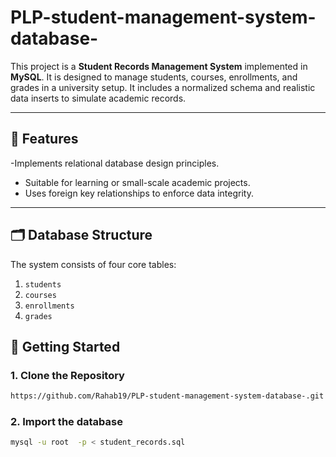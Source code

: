 # PLP-student-management-system-database-

This project is a **Student Records Management System** implemented in **MySQL**. It is designed to manage students, courses, enrollments, and grades in a university setup. It includes a normalized schema and realistic data inserts to simulate academic records.

---

## 📌 Features

-Implements relational database design principles.
- Suitable for learning or small-scale academic projects.
- Uses foreign key relationships to enforce data integrity.

---

## 🗂️ Database Structure

The system consists of four core tables:

1. `students`
2. `courses`
3. `enrollments`
4. `grades`

## 🚀 Getting Started

### 1. Clone the Repository

```bash
https://github.com/Rahab19/PLP-student-management-system-database-.git
```
### 2. Import the database

```bash
mysql -u root  -p < student_records.sql
```
